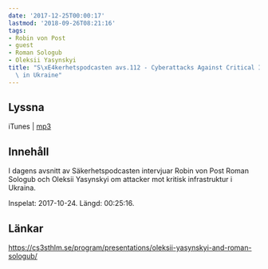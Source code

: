 ```yaml
---
date: '2017-12-25T00:00:17'
lastmod: '2018-09-26T08:21:16'
tags:
- Robin von Post
- guest
- Roman Sologub
- Oleksii Yasynskyi
title: "S\xE4kerhetspodcasten avs.112 - Cyberattacks Against Critical Infrastructure\
  \ in Ukraine"
---
```

## Lyssna

iTunes \| [mp3](http://traffic.libsyn.com/sakerhetspodcasten/RVPintro_-_cs3sthlm_Cyberattacks_Against_Critical_Infrastructure_in_Ukraine_-_ISSP_Oleksii_Yasynskyi_Roman_Sologub_mixdown.mp3)

## Innehåll

I dagens avsnitt av Säkerhetspodcasten intervjuar Robin von Post Roman Sologub och Oleksii
Yasynskyi om attacker mot kritisk infrastruktur i Ukraina.

Inspelat: 2017-10-24. Längd: 00:25:16.

## Länkar

https://cs3sthlm.se/program/presentations/oleksii-yasynskyi-and-roman-sologub/


